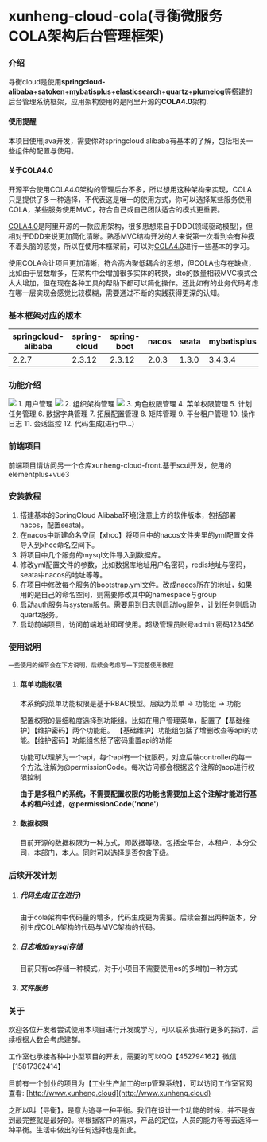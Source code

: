 # xunheng-cloud-cola(寻衡微服务COLA架构后台管理框架)

### 介绍
寻衡cloud是使用**springcloud-alibaba**+**satoken**+**mybatisplus**+**elasticsearch**+**quartz**+**plumelog**等搭建的后台管理系统框架，应用架构使用的是阿里开源的**COLA4.0**架构.

#### 使用提醒
本项目使用java开发，需要你对springcloud alibaba有基本的了解，包括相关一些组件的配置与使用。

#### 关于COLA4.0
开源平台使用COLA4.0架构的管理后台不多，所以想用这种架构来实现，COLA只是提供了多一种选择，不代表这是唯一的使用方式，你可以选择某些服务使用COLA，某些服务使用MVC，符合自己或自己团队适合的模式更重要。

[COLA4.0](https://github.com/alibaba/COLA)是阿里开源的一款应用架构，很多思想来自于DDD(领域驱动模型)，但相对于DDD来说更加简化清晰。熟悉MVC结构开发的人来说第一次看到会有种摸不着头脑的感觉，所以在使用本框架前，可以对[COLA4.0](https://github.com/alibaba/COLA)进行一些基本的学习。

使用COLA会让项目更加清晰，符合高内聚低耦合的思想，但COLA也存在缺点，比如由于层数增多，在架构中会增加很多实体的转换，dto的数量相较MVC模式会大大增加，但在现在各种工具的帮助下都可以简化操作。还比如有的业务代码考虑在哪一层实现会感觉比较模糊，需要通过不断的实践获得更深的认知。

### 基本框架对应的版本

| springcloud-alibaba | spring-cloud | spring-boot     | nacos |  seata  | mybatisplus | cola     |
|---------------------|--------------|-----------------|-------|--------|---------------|-------------|
| 2.2.7   | 2.3.12 | 2.3.12  | 2.0.3 | 1.3.0  |   3.4.3.4 | 4.3.2 |


### 功能介绍
<img src="https://gitee.com/hhqkkr/xunheng-cloud-cola/blob/main/pic/%E4%B8%AA%E4%BA%BA%E4%B8%AD%E5%BF%83.png">
1. 用户管理
<img src="https://gitee.com/hhqkkr/xunheng-cloud-cola/blob/main/pic/%E7%94%A8%E6%88%B7%E7%AE%A1%E7%90%86.png">
2. 组织架构管理
<img src="https://gitee.com/hhqkkr/xunheng-cloud-cola/blob/main/pic/组织架构管理.png">
3. 角色权限管理
4. 菜单权限管理
5. 计划任务管理
6. 数据字典管理
7. 拓展配置管理
8. 矩阵管理
9. 平台租户管理
10. 操作日志
11. 会话监控
12. 代码生成(进行中...)

### 前端项目
前端项目请访问另一个仓库xunheng-cloud-front.基于scui开发，使用的elementplus+vue3

### 安装教程

1.  搭建基本的SpringCloud Alibaba环境(注意上方的软件版本，包括部署nacos，配置seata)。
2.  在nacos中新建命名空间【xhcc】将项目中的nacos文件夹里的yml配置文件导入到xhcc命名空间下。
3.  将项目中几个服务的mysql文件导入到数据库。
4.  修改yml配置文件的参数，比如数据库地址用户名密码，redis地址与密码，seata中nacos的地址等等。
5.  在项目中修改每个服务的bootstrap.yml文件。改成nacos所在的地址，如果用的是自己的命名空间，则需要修改其中的namespace与group
6.  启动auth服务与system服务。需要用到日志则启动log服务，计划任务则启动quartz服务。
7.  启动前端项目，访问前端地址即可使用。超级管理员账号admin 密码123456

### 使用说明
    一些使用的细节会在下方说明，后续会考虑写一下完整使用教程
1.  #### 菜单功能权限
    本系统的菜单功能权限是基于RBAC模型。层级为菜单 -> 功能组 -> 功能
    
    配置权限的最细粒度选择到功能组。比如在用户管理菜单，配置了【基础维护】【维护密码】两个功能组。 【基础维护】功能组包括了增删改查等api的功能。【维护密码】功能组包括了密码重置api的功能

    功能可以理解为一个api，每个api有一个权限码，对应后端controller的每一个方法,注解为@permissionCode。每次访问都会根据这个注解的aop进行权限控制

    **由于是多租户的系统，不需要配置权限的功能也需要加上这个注解才能进行基本的租户过滤，@permissionCode('none')**
 
2.  #### 数据权限
    目前开源的数据权限为一种方式，即数据等级。包括全平台，本租户，本分公司，本部门，本人。同时可以选择是否包含下级。

### 后续开发计划

1. ##### 代码生成(正在进行)
   由于cola架构中代码量的增多，代码生成更为需要。后续会推出两种版本，分别生成COLA架构的代码与MVC架构的代码。
2. ##### 日志增加mysql存储
    目前只有es存储一种模式，对于小项目不需要使用es的多增加一种方式
3. ##### 文件服务

### 关于
  欢迎各位开发者尝试使用本项目进行开发或学习，可以联系我进行更多的探讨，后续根据人数会考虑建群。

  工作室也承接各种中小型项目的开发，需要的可以QQ【452794162】微信【15817362414】

  目前有一个创业的项目为【工业生产加工的erp管理系统】，可以访问工作室官网查看: [http://www.xunheng.cloud](http://www.xunheng.cloud)

  之所以叫【寻衡】，是意为追寻一种平衡。我们在设计一个功能的时候，并不是做到最完整就是最好的。得根据客户的需求，产品的定位，人员的能力等等去选择一种平衡。生活中做出的任何选择也是如此。

